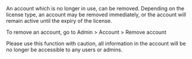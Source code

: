 An account which is no longer in use, can be removed. Depending on the
license type, an account may be removed immediately, or the account will
remain active until the expiry of the license.

To remove an account, go to Admin \> Account \> Remove account

Please use this function with caution, all information in the account
will be no longer be accessible to any users or admins.
